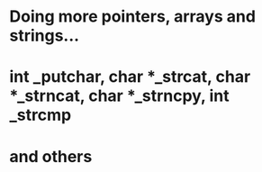 # Doing more pointers, arrays and strings...
# int _putchar, char *_strcat, char *_strncat, char *_strncpy, int _strcmp
# and others
